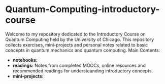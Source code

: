 # Quantum-Computing-introductory-course
Welcome to my repository dedicated to the Introductory Course on Quantum Computing held by the University of Chicago. 
This repository collects exercises, mini-projects and personal notes related to basic concepts in quantum mechanics and quantum computing.
 Main Contents:
 - **notebooks:**
 - **readings:**
   Notes from completed MOOCs, online resources and recommended readings for understeanding introductory concepts.
 - **mini-projects:**
   
